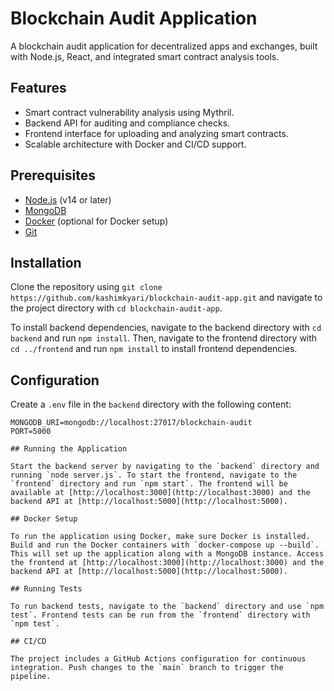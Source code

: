 # Blockchain Audit Application

A blockchain audit application for decentralized apps and exchanges, built with Node.js, React, and integrated smart contract analysis tools.

## Features

- Smart contract vulnerability analysis using Mythril.
- Backend API for auditing and compliance checks.
- Frontend interface for uploading and analyzing smart contracts.
- Scalable architecture with Docker and CI/CD support.

## Prerequisites

- [Node.js](https://nodejs.org) (v14 or later)
- [MongoDB](https://www.mongodb.com/)
- [Docker](https://www.docker.com/) (optional for Docker setup)
- [Git](https://git-scm.com/)

## Installation

Clone the repository using `git clone https://github.com/kashimkyari/blockchain-audit-app.git` and navigate to the project directory with `cd blockchain-audit-app`. 

To install backend dependencies, navigate to the backend directory with `cd backend` and run `npm install`. Then, navigate to the frontend directory with `cd ../frontend` and run `npm install` to install frontend dependencies.

## Configuration

Create a `.env` file in the `backend` directory with the following content:

```plaintext
MONGODB_URI=mongodb://localhost:27017/blockchain-audit
PORT=5000

## Running the Application

Start the backend server by navigating to the `backend` directory and running `node server.js`. To start the frontend, navigate to the `frontend` directory and run `npm start`. The frontend will be available at [http://localhost:3000](http://localhost:3000) and the backend API at [http://localhost:5000](http://localhost:5000).

## Docker Setup

To run the application using Docker, make sure Docker is installed. Build and run the Docker containers with `docker-compose up --build`. This will set up the application along with a MongoDB instance. Access the frontend at [http://localhost:3000](http://localhost:3000) and the backend API at [http://localhost:5000](http://localhost:5000).

## Running Tests

To run backend tests, navigate to the `backend` directory and use `npm test`. Frontend tests can be run from the `frontend` directory with `npm test`.

## CI/CD

The project includes a GitHub Actions configuration for continuous integration. Push changes to the `main` branch to trigger the pipeline.

